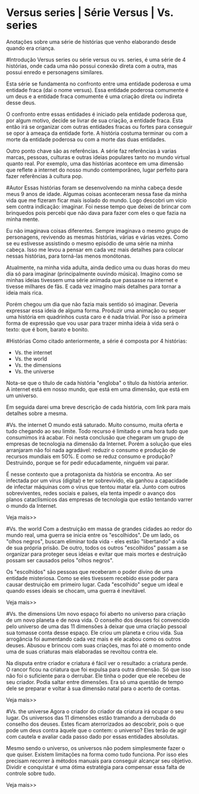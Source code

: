 # Versus series | Série Versus | Vs. series
Anotações sobre uma série de histórias que venho elaborando desde quando era criança.

#Introdução
Versus series ou série versus ou vs. series, é uma série de 4 histórias, onde cada uma não possui conexão direta com a outra, mas possui enredo e personagens similares. 

Esta série se fundamenta no confronto entre uma entidade poderosa e uma entidade fraca (dai o nome versus). Essa entidade poderosa comumente é um deus e a entidade fraca comumente é uma criação direta ou indireta desse deus. 

O confronto entre essas entidades é iniciado pela entidade poderosa que, por algum motivo, decide se livrar de sua criação, a entidade fraca. Esta então irá se organizar com outras entidades fracas ou fortes para conseguir se opor à ameaça da entidade forte. A história costuma terminar ou com a morte da entidade poderosa ou com a morte das duas entidades.

Outro ponto chave são as referências. A série faz referências à varias marcas, pessoas, culturas e outras ideias populares tanto no mundo virtual quanto real. Por exemplo, uma das histórias acontece em uma dimensão que reflete a internet do nosso mundo contemporâneo, lugar perfeito para fazer referências à cultura pop.

#Autor
Essas histórias foram se desenvolvendo na minha cabeça desde meus 9 anos de idade. Algumas coisas aconteceram nessa fase da minha vida que me fizeram ficar mais isolado do mundo. Logo descobri um vício sem contra indicação: imaginar. Foi nesse tempo que deixei de brincar com brinquedos pois percebi que não dava para fazer com eles o que fazia na minha mente. 

Eu não imaginava coisas diferentes. Sempre imaginava o mesmo grupo de personagens, revivendo as mesmas histórias, várias e várias vezes. Como se eu estivesse assistindo o mesmo episódio de uma série na minha cabeça. Isso me levou a pensar em cada vez mais detalhes para colocar nessas histórias, para torná-las menos monótonas.

Atualmente, na minha vida adulta, ainda dedico uma ou duas horas do meu dia só para imaginar (principalmente ouvindo música). Imagino como se minhas ideias tivessem uma série animada que passasse na internet e tivesse milhares de fãs. E cada vez imagino mais detalhes para tornar a ideia mais rica. 

Porém chegou um dia que não fazia mais sentido só imaginar. Deveria expressar essa ideia de alguma forma. Produzir uma animação ou sequer uma história em quadrinhos custa caro e é nada trivial. Por isso a primeira forma de expressão que vou usar para trazer minha ideia à vida será o texto: que é bom, barato e bonito.

#Histórias
Como citado anteriormente, a série é composta por 4 histórias:

- Vs. the internet
- Vs. the world
- Vs. the dimensions
- Vs. the universe

Nota-se que o título de cada história "engloba" o título da história anterior. A internet está em nosso mundo, que está em uma dimensão, que está em um universo.

Em seguida darei uma breve descrição de cada história, com link para mais detalhes sobre a mesma.

#Vs. the internet
O mundo está saturado. Muito consumo, muita oferta e tudo chegando ao seu limite. Todo recurso é limitado e uma hora tudo que consumimos irá acabar. Foi nesta conclusão que chegaram um grupo de empresas de tecnologia na dimensão da Internet. Porém a solução que eles arranjaram não foi nada agradável: reduzir o consumo e produção de recursos mundiais em 50%. E como se reduz consumo e produção? Destruindo, porque se for pedir educadamente, ninguém vai parar.

É nesse contexto que a protagonista da história se encontra. Ao ser infectada por um vírus (digital) e ter sobrevivido, ela ganhou a capacidade de infectar máquinas com o vírus que tentou matar ela. Junto com outros sobreviventes, redes sociais e países, ela tenta impedir o avanço dos planos cataclísmicos das empresas de tecnologia que estão tentando varrer o mundo da Internet.

Veja mais>>

#Vs. the world
Com a destruição em massa de grandes cidades ao redor do mundo real, uma guerra se inicia entre os "escolhidos". De um lado, os "olhos negros", buscam eliminar toda vida - eles estão "libertando" a vida de sua própria prisão. De outro, todos os outros "escolhidos" passam a se organizar para proteger seus ideias e evitar que mais mortes e destruição possam ser causados pelos "olhos negros".

Os "escolhidos" são pessoas que receberam o poder divino de uma entidade misteriosa. Como se eles tivessem recebido esse poder para causar destruição em primeiro lugar. Cada "escolhido" segue um ideal e quando esses ideais se chocam, uma guerra é inevitável.

Veja mais>>

#Vs. the dimensions
Um novo espaço foi aberto no universo para criação de um novo planeta e de nova vida. O conselho dos deuses foi convencido pelo universo de uma das 11 dimensões à deixar que uma criação pessoal sua tomasse conta desse espaço. Ele criou um planeta e criou vida. Sua arrogância foi aumentando cada vez mais e ele acabou como os outros deuses. Abusou e brincou com suas criações, mas foi até o momento onde uma de suas criaturas mais elaboradas se revoltou contra ele.

Na disputa entre criador e criatura é fácil ver o resultado: a criatura perde. O rancor ficou na criatura que foi expulsa para outra dimensão. Só que isso não foi o suficiente para o derrubar. Ele tinha o poder que ele recebeu de seu criador. Podia saltar entre dimensões. Era só uma questão de tempo dele se preparar e voltar à sua dimensão natal para o acerto de contas.

Veja mais>>

#Vs. the universe
Agora o criador do criador da criatura irá ocupar o seu lugar. Os universos das 11 dimensões estão tramando a derrubada do conselho dos deuses. Estes ficam aterrorizados ao descobrir, pois o que pode um deus contra àquele que o contem: o universo? Eles terão de agir com cautela e avaliar cada passo dado por essas entidades absolutas.

Mesmo sendo o universo, os universos não podem simplesmente fazer o que quiser. Existem limitações na forma como tudo funciona. Por isso eles precisam recorrer à métodos manuais para conseguir alcançar seu objetivo. Dividir e conquistar é uma ótima estratégia para compensar essa falta de controle sobre tudo.

Veja mais>>
